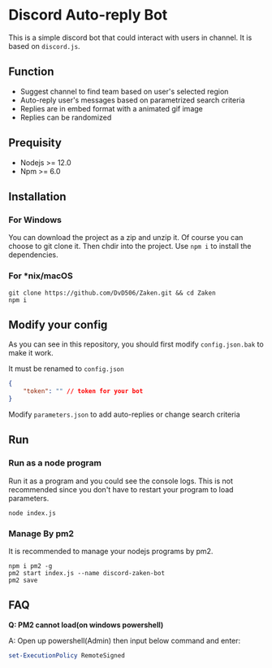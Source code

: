 # Discord Auto-reply Bot

This is a simple discord bot that could interact with users in channel.
It is based on `discord.js`.

## Function

* Suggest channel to find team based on user's selected region
* Auto-reply user's messages based on parametrized search criteria
* Replies are in embed format with a animated gif image
* Replies can be randomized

## Prequisity

* Nodejs >= 12.0
* Npm >= 6.0

## Installation

### For Windows
You can download the project as a zip and unzip it. Of course you can choose to git clone it.
Then chdir into the project. Use `npm i` to install the dependencies.

### For *nix/macOS
```shell
git clone https://github.com/DvD506/Zaken.git && cd Zaken
npm i
```

## Modify your config

As you can see in this repository, you should first modify `config.json.bak` to make it work.

It must be renamed to `config.json`

```json
{
	"token": "" // token for your bot
}
```

Modify `parameters.json` to add auto-replies or change search criteria

## Run

### Run as a node program

Run it as a program and you could see the console logs.
This is not recommended since you don't have to restart your program to load parameters.
```shell
node index.js
```

### Manage By pm2

It is recommended to manage your nodejs programs by pm2.

```shell
npm i pm2 -g
pm2 start index.js --name discord-zaken-bot
pm2 save
```

## FAQ

**Q: PM2 cannot load(on windows powershell)**

A: Open up powershell(Admin) then input below command and enter:
```powershell
set-ExecutionPolicy RemoteSigned
```
